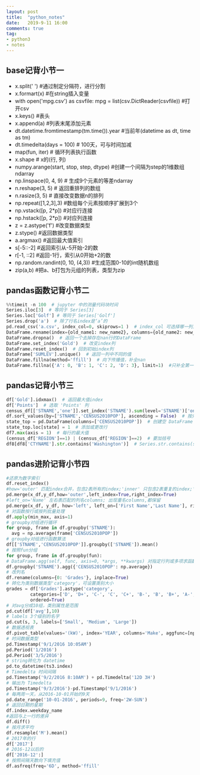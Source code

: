 ```yaml
---
layout: post
title:  "python_notes"
date:   2019-9-11 16:00
comments: true
tag:
- python3
- notes
---
```


## base记背小节一
- x.split(' ')  #通过制定分隔符，进行分割
- x.formart(x) #在string插入变量 
- with open('mpg.csv') as csvfile:
    mpg = list(csv.DictReader(csvfile)) #打开csv
- x.keys() #表头
- x.append(a) #列表末尾添加元素
- dt.datetime.fromtimestamp(tm.time()).year #当前年(datetime as dt, time as tm)
-  dt.timedelta(days = 100) # 100天，可与时间加减
- map(fun, iter) # 循环列表执行函数
- x.shape # x的(行, 列)
- numpy.arange(start, stop, step, dtype) #创建一个间隔为step的1维数组ndarray
- np.linspace(0, 4, 9) # 生成9个元素的等差ndarray
- n.reshape(3, 5) # 返回重排列的数组
- n.rasize(3, 5) # 直接改变数据n的排列
- np.repeat([1,2,3],3) #数组每个元素按顺序扩展到3个
- np.vstack([p, 2*p]) #对应行连接
- np.hstack([p, 2*p]) #对应列连接
- z = z.astype('f') #改变数据类型
- z.stype() #返回数据类型
- a.argmax()  #返回最大值索引
- s[-5::-2] #返回索引从-5开始-2的数
- r[-1, ::2] #返回-1行，索引从0开始+2的数
- np.random.randint(0, 10, (4,3)) #生成范围0-10的int随机数组
- zip(a,b) #把a、b打包为元组的列表，类型为zip

## pandas函数记背小节二
```python
%%timeit -n 100  # jupyter 中的测量代码块时间
Series.iloc[3]  # 等同于 Series[3]
Series.loc['Golf'] # 等同于 Series['Golf']
Series.drop('a')  # 除了行名index是‘a’的
pd.read_csv('a.csv', index_col=0, skiprows=1 )  # index_col 可选择哪一列为index ; skiprows 可选择从哪一行开始读取。
DataFrame.rename(index={old_name1: new_name2}, columns={old_name2: new_name2,old_name3: new_name3}, inplace=True) #columns 列; inplace 如果是true 则不进行copy，直接在DataFrame上更改.
DataFrame.dropna()  # 返回一个去掉存在nan行的DataFrame
DataFrame.set_index('Gold')  # 改变index列
DataFrame.reset_index()  # 回到初始index列
DataFrame['SUMLEV'].unique()  # 返回一列中不同的值
DataFrame.fillna(method='ffill')  # 向下传播值，补全nan
DataFrame.fillna({'A': 0, 'B': 1, 'C': 2, 'D': 3}, limit=1)  #只补全第一行
``` 

## pandas记背小节三
```python
df['Gold'].idxmax()  # 返回最大值index
df['Points']  # 选取 'Points' 列
census_df[['STNAME','one']].set_index('STNAME').sum(level='STNAME')['one'].idxmax()  # 算出每个相同的 STNAME 的和，并找出求和后 one 中最大的index
df.sort_values(by=['STNAME','CENSUS2010POP'], ascending = False)  # 按先后倒序排列
state_top = pd.DataFrame(columns=['CENSUS2010POP'])  # 创建空 DataFrame
state_top.loc[state] = 1  # 添加或更改行
df7.max(axis = 1)  # 每行的最大值
(census_df['REGION']==1) | (census_df['REGION']==2)  # 要加括号
df8[df8['CTYNAME'].str.contains('Washington')]  # Series.str.contains(self, pat, case=True, flags=0, na=nan, regex=True) 包含string
```

## pandas进阶记背小节四
```python
#还原为数字索引
df.reset_index()
#how='outer' 匹配index合并，包含2表所有的index;'inner' 只包含2表重复的index;'left' 左连接，包含左边表的所有index.
pd.merge(x_df,y_df,how='outer',left_index=True,right_index=True)
#left_on='Name' 左右表匹配的列名columns; 出现重名columns,都保留
pd.merge(x_df, y_df, how='left', left_on=['First Name','Last Name'], right_on=['First Name','Last Name']) 
# 对函数按行或按列批量处理
df.apply(min_max, axis=1)
# groupby对组进行循环
for group, frame in df.groupby('STNAME'):
  avg = np.average(frame['CENSUS2010POP'])
# groupby对组进行函数算法
df[['STNAME','CENSUS2010POP']].groupby(['STNAME']).mean()
# 按照fun分组
for group, frame in df.groupby(fun):
# DataFrame.agg(self, func, axis=0, *args, **kwargs) 对指定行列或多项求函数
df.groupby('STNAME').agg({'CENSUS2010POP': np.average})
# 改列名
df.rename(columns={0: 'Grades'}, inplace=True)
# 转化为类别数据类型'category'，可设置类别大小
grades = df['Grades'].astype('category',
         categories=['D', 'D+', 'C-', 'C', 'C+', 'B-', 'B', 'B+', 'A-', 'A', 'A+'],
         ordered=True)
# 对avg分成10组，类别属性是范围
pd.cut(df['avg'],10)
# labels 3个级别的名字
pd.cut(s, 3, labels=['Small', 'Medium', 'Large'])
# 数据透视表
df.pivot_table(values='(kW)', index='YEAR', columns='Make', aggfunc=[np.mean,np.min], margins=True)
# 时间数据类型
pd.Timestamp('9/1/2016 10:05AM')
pd.Period('1/2016')
pd.Period('3/5/2016')
# string转化为 datetime
pd.to_datetime(ts3.index)
# Timedelta 时间间隔
pd.Timestamp('9/2/2016 8:10AM') + pd.Timedelta('12D 3H')
# 输出为 Timedelta
pd.Timestamp('9/3/2016')-pd.Timestamp('9/1/2016')
# 每两周一天，从2016-10-01开始的9天
pd.date_range('10-01-2016', periods=9, freq='2W-SUN')
# 返回日期的星期
df.index.weekday_name
#返回与上一行的差异
df.diff()
# 按月求平均
df.resample('M').mean()
# 2017年的行
df['2017']
# 2016-12以后的
df['2016-12':]
# 按照间隔天数向下填充值
df.asfreq(freq='6D', method='ffill'
```
